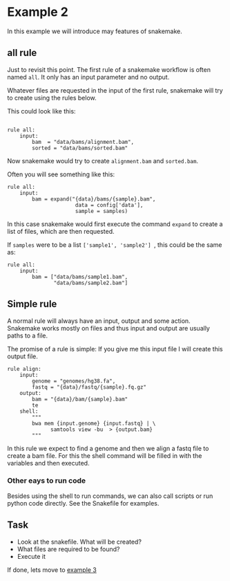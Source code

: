 # Example 2

In this example we will introduce may features of snakemake.

## all rule
Just to revisit this point. The first rule of a snakemake workflow
is often named `all`. It only has an input parameter and no output.

Whatever files are requested in the input of the first rule,
snakemake will try to create using the rules below. 

This could look like this:

```python3

rule all:
    input:
        bam  = "data/bams/alignment.bam",
        sorted = "data/bams/sorted.bam"
```

Now snakemake would try to create `alignment.bam` and `sorted.bam`.

Often you will see something like this:

```python3
rule all:
    input:
        bam = expand("{data}/bams/{sample}.bam",
                      data = config['data'],
                      sample = samples)
```
In this case snakemake would first execute the command `expand` to create a 
list of files, which are then requested.

If `samples` were to be a list `['sample1', 'sample2'] `, this could be the same as:

```python3
rule all:
    input:
        bam = ["data/bams/sample1.bam",
               "data/bams/sample2.bam"]
```


## Simple rule

A normal rule will always have an input, output and some action. Snakemake 
works mostly on files and thus input and output are usually paths to 
a file.

The promise of a rule is simple: If you give me this input file I will
create this output file.

```python3
rule align:
    input:
        genome = "genomes/hg38.fa",
        fastq = "{data}/fastq/{sample}.fq.gz"
    output:
        bam = "{data}/bam/{sample}.bam"
        te
    shell:
        """
        bwa mem {input.genome} {input.fastq} | \
              samtools view -bu  > {output.bam}
        """
```
In this rule we expect to find a genome and then we align a fastq file to create a bam file.
For this the shell command will be filled in with the variables
and then executed.

### Other eays to run code

Besides using the shell to run commands, we can also call scripts or run 
python code directly. See the Snakefile for examples.


## Task
- Look at the snakefile. What will be created?
- What files are required to be found?
- Execute it


If done, lets move to [example 3](../3_fixme/)
